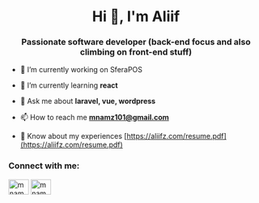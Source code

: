 <h1 align="center">Hi 👋, I'm Aliif</h1>
<h3 align="center">Passionate software developer (back-end focus and also climbing on front-end stuff)</h3>

- 🔭 I’m currently working on SferaPOS

- 🌱 I’m currently learning **react**

- 💬 Ask me about **laravel, vue, wordpress**

- 📫 How to reach me **mnamz101@gmail.com**

- 📄 Know about my experiences [https://aliifz.com/resume.pdf](https://aliifz.com/resume.pdf)

<h3 align="left">Connect with me:</h3>
<p align="left">
<a href="https://linkedin.com/in/mnamz" target="blank"><img align="center" src="https://raw.githubusercontent.com/rahuldkjain/github-profile-readme-generator/master/src/images/icons/Social/linked-in-alt.svg" alt="mnamz" height="30" width="40" /></a>
<a href="https://instagram.com/mnamzzz" target="blank"><img align="center" src="https://raw.githubusercontent.com/rahuldkjain/github-profile-readme-generator/master/src/images/icons/Social/instagram.svg" alt="mnamzzz" height="30" width="40" /></a>
</p>

